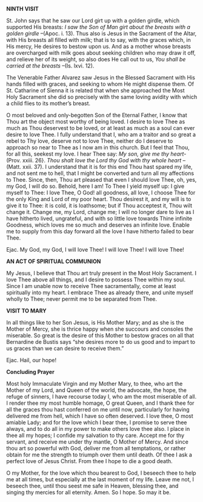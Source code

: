 
**NINTH VISIT**

St. John says that he saw our Lord girt up with a golden girdle, which supported His breasts: _I saw the Son of Man girt about the breasts with a golden girdle_ –(Apoc. i. 13). Thus also is Jesus in the Sacrament of the Altar, with His breasts all filled with milk; that is to say, with the graces which, in His mercy, He desires to bestow upon us. And as a mother whose breasts are overcharged with milk goes about seeking children who may draw it off, and relieve her of its weight, so also does He call out to us, _You shall be carried at the breasts_ –(Is. lxvi. 12).

The Venerable Father Alvarez saw Jesus in the Blessed Sacrament with His hands filled with graces, and seeking to whom He might dispense them. Of St. Catharine of Sienna it is related that when she approached the Most Holy Sacrament she did so precisely with the same loving avidity with which a child flies to its mother’s breast.

O most beloved and only-begotten Son of the Eternal Father, I know that Thou art the object most worthy of being loved. I desire to love Thee as much as Thou deservest to be loved, or at least as much as a soul can ever desire to love Thee. I fully understand that I, who am a traitor and so great a rebel to Thy love, deserve not to love Thee, neither do I deserve to approach so near to Thee as I now am in this church. But I feel that Thou, for all this, seekest my love. I hear Thee say: _My son, give me thy heart_-(Prov. xxiii. 26}. _Thou shalt love the Lord thy God with thy whole heart_ –(Matt. xxii. 37). I understand that it is for this end Thou hast spared my life, and not sent me to hell, that I might be converted and turn all my affections to Thee. Since, then, Thou art pleased that even I should love Thee, oh, yes, my God, I will do so. Behold, here I am! To Thee I yield myself up: I give myself to Thee: I love Thee, O God! all goodness, all love, I choose Thee for the only King and Lord of my poor heart. Thou desirest it, and my will is to give it to Thee: it is cold, it is loathsome; but if Thou acceptest it, Thou wilt change it. Change me, my Lord, change me; I will no longer dare to live as I have hitherto lived, ungrateful, and with so little love towards Thine infinite Goodness, which loves me so much and deserves an infinite love. Enable me to supply from this day forward all the love I have hitherto failed to bear Thee.

Ejac. My God, my God, I will love Thee! I will love Thee! I will love Thee!

**AN ACT OF SPIRITUAL COMMUNION**

My Jesus, I believe that Thou art truly present in the Most Holy Sacrament. I love Thee above all things, and I desire to possess Thee within my soul. Since I am unable now to receive Thee sacramentally, come at least spiritually into my heart. I embrace Thee as already there, and unite myself wholly to Thee; never permit me to be separated from Thee.

**VISIT TO MARY**

In all things like to her Son Jesus, is His Mother Mary; and as she is the Mother of Mercy, she is thrice happy when she succours and consoles the miserable. So great is the desire of this Mother to bestow graces on all that Bernardine de Bustis says “she desires more to do us good and to impart to us graces than we can desire to receive them.”

Ejac. Hail, our hope!

**Concluding Prayer**

Most holy Immaculate Virgin and my Mother Mary, to thee, who art the Mother of my Lord, and Queen of the world, the advocate, the hope, the refuge of sinners, I have recourse today I, who am the most miserable of all. I render thee my most humble homage, O great Queen, and I thank thee for all the graces thou hast conferred on me until now, particularly for having delivered me from hell, which I have so often deserved. I love thee, O most amiable Lady; and for the love which I bear thee, I promise to serve thee always, and to do all in my power to make others love thee also. I place in thee all my hopes; I confide my salvation to thy care. Accept me for thy servant, and receive me under thy mantle, O Mother of Mercy. And since thou art so powerful with God, deliver me from all temptations, or rather obtain for me the strength to triumph over them until death. Of thee I ask a perfect love of Jesus Christ. From thee I hope to die a good death.

O my Mother, for the love which thou bearest to God, I beseech thee to help me at all times, but especially at the last moment of my life. Leave me not, I beseech thee, until thou seest me safe in Heaven, blessing thee, and singing thy mercies for all eternity. Amen. So I hope. So may it be.

